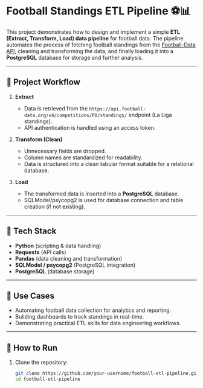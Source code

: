 # Football Standings ETL Pipeline ⚽📊

This project demonstrates how to design and implement a simple **ETL (Extract, Transform, Load) data pipeline** for football data. The pipeline automates the process of fetching football standings from the [Football-Data API](https://api.football-data.org/v4/competitions/PD/standings/), cleaning and transforming the data, and finally loading it into a **PostgreSQL** database for storage and further analysis.

---

## 🔹 Project Workflow

1. **Extract**  
   - Data is retrieved from the `https://api.football-data.org/v4/competitions/PD/standings/` endpoint (La Liga standings).  
   - API authentication is handled using an access token.  

2. **Transform (Clean)**  
   - Unnecessary fields are dropped.  
   - Column names are standardized for readability.  
   - Data is structured into a clean tabular format suitable for a relational database.  

3. **Load**  
   - The transformed data is inserted into a **PostgreSQL** database.  
   - SQLModel/psycopg2 is used for database connection and table creation (if not existing).  

---

## 🔹 Tech Stack

- **Python** (scripting & data handling)  
- **Requests** (API calls)  
- **Pandas** (data cleaning and transformation)  
- **SQLModel / psycopg2** (PostgreSQL integration)  
- **PostgreSQL** (database storage)  

---

## 🔹 Use Cases

- Automating football data collection for analytics and reporting.  
- Building dashboards to track standings in real-time.  
- Demonstrating practical ETL skills for data engineering workflows.  

---

## 🔹 How to Run

1. Clone the repository:  
   ```bash
   git clone https://github.com/your-username/football-etl-pipeline.git
   cd football-etl-pipeline

